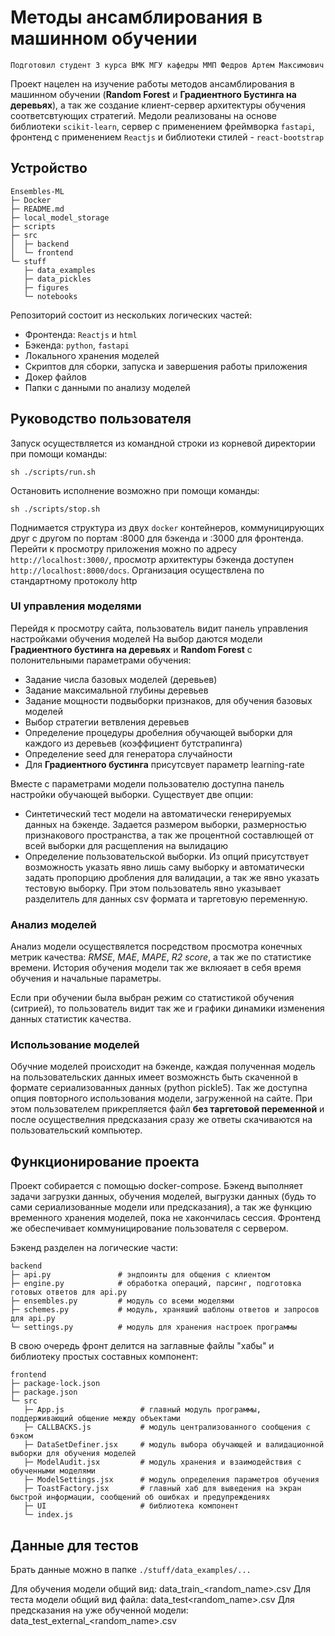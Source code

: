 # Методы ансамблирования в машинном обучении
`Подготовил студент 3 курса ВМК МГУ кафедры ММП Федров Артем Максимович`

Проект нацелен на изучение работы методов ансамблирования в машинном обучении (**Random Forest** и **Градиентного Бустинга на деревьях**), а так же создание клиент-сервер архитектуры обучения соответсвтующих стратегий. Медоли реализованы на основе библиотеки `scikit-learn`, сервер с применением фреймворка `fastapi`, фронтенд с применением `Reactjs` и библиотеки стилей - `react-bootstrap`

## Устройство 
```
Ensembles-ML
├─ Docker
├─ README.md
├─ local_model_storage
├─ scripts
├─ src
│  ├─ backend
│  └─ frontend
└─ stuff
   ├─ data_examples
   ├─ data_pickles
   ├─ figures
   └─ notebooks
```

Репозиторий состоит из нескольких логических частей:
-   Фронтенда: `Reactjs` и `html`
-   Бэкенда: `python`, `fastapi`
-   Локального хранения моделей
-   Скриптов для сборки, запуска и завершения работы приложения
-   Докер файлов
-   Папки с данными по анализу моделей

## Руководство пользователя
Запуск осуществляется из командной строки из корневой директории при помощи команды:

```sh ./scripts/run.sh```

Остановить исполнение возможно при помощи команды:

```sh ./scripts/stop.sh```

Поднимается структура из двух `docker` контейнеров, коммуницирующих друг с другом по портам :8000 для бэкенда и :3000 для фронтенда. Перейти к просмотру приложения можно по адресу `http://localhost:3000/`, просмотр архитектуры бэкенда доступен `http://localhost:8000/docs`. Организация осуществлена по стандартному протоколу http

### UI управления моделями
Перейдя к просмотру сайта, пользователь видит панель управления настройками обучения моделей
На выбор даются модели **Градиентного бустинга на деревьях** и **Random Forest** с полонительными параметрами обучения:

-   Задание числа базовых моделей (деревьев)
-   Задание максимальной глубины деревьев
-   Задание мощности подвыборки признаков, для обучения базовых моделей
-   Выбор стратегии ветвления деревьев
-   Определение процедуры дробелния обучающей выборки для каждого из деревьев (коэффициент бутстрапинга)
-   Определение seed для генератора случайности
-   Для **Градиентного бустинга** присутсвует параметр learning-rate

Вместе с параметрами модели пользователю доступна панель настройки обучающей выборки. Существует две опции:

-   Синтетический тест модели на автоматически генерируемых данных на бэкенде. Задается размером выборки, размерностью признакового пространства, а так же процентной составлющей от всей выборки для расщепления на вылидацию
-   Определение пользовательской выборки. Из опций присутствует возможность указать явно лишь саму выборку и автоматически задать пропорцию дробления для валидации, а так же явно указать тестовую выборку. При этом пользователь явно указывает разделитель для данных csv формата и таргетовую переменную.

### Анализ моделей
Анализ модели осуществялется посредством просмотра конечных метрик качества: *RMSE*, *MAE*, *MAPE*, *R2 score*, а так же по статистике времени. История обучения модели так же вклюяает в себя время обучения и начальные параметры. 

Если при обучении была выбран режим со статистикой обучения (ситрией), то пользователь видит так же и графики динамики изменения данных статистик качества.

### Использование моделей
Обучние моделей происходит на бэкенде, каждая полученная модель на пользовательских данных имеет возможнсть быть скаченной в формате сериализованных данных (python pickle5). Так же доступна опция повторного использования модели, загруженной на сайте. При этом пользователем прикрепляется файл **без таргетовой переменной** и после осуществелния предсказания сразу же ответы скачиваются на пользовательский компьютер. 

## Функционирование проекта
Проект собирается с помощью docker-compose. Бэкенд выполняет задачи загрузки данных, обучения моделей, выгрузки данных (будь то сами сериализованные модели или предсказания), а так же функцию временного хранения моделей, пока не хакончилась сессия. Фронтенд же обеспечивает коммуницирование пользователя с сервером.


Бэкенд разделен на логические части:
```
backend
├─ api.py               # эндпоинты для общения с клиентом
├─ engine.py            # обработка операций, парсинг, подготовка готовых ответов для api.py
├─ ensembles.py         # модуль со всеми моделями
├─ schemes.py           # модуль, храняший шаблоны ответов и запросов для api.py
└─ settings.py          # модуль для хранения настроек программы
```

В свою очередь фронт делится на заглавные файлы "хабы" и библиотеку простых составных компонент:
```
frontend
├─ package-lock.json
├─ package.json
└─ src
   ├─ App.js                 # главный модуль программы, поддерживающий общение между объектами
   ├─ CALLBACKS.js           # модуль централизованного сообщения с бэком
   ├─ DataSetDefiner.jsx     # модуль выбора обучающей и валидационной выборки для обучения моделей
   ├─ ModelAudit.jsx         # модуль хранения и взаимодействия с обученными моделями
   ├─ ModelSettings.jsx      # модуль определения параметров обучения
   ├─ ToastFactory.jsx       # главный хаб для выведения на экран быстрой информации, сообщений об ошибках и предупреждениях
   ├─ UI                     # библиотека компонент
   └─ index.js
```


## Данные для тестов
Брать данные можно в папке `./stuff/data_examples/...`

Для обучения модели общий вид: data_train_<random_name>.csv
Для теста модели общий вид файла: data_test<random_name>.csv
Для предсказания на уже обученной модели: data_test_external_<random_name>.csv